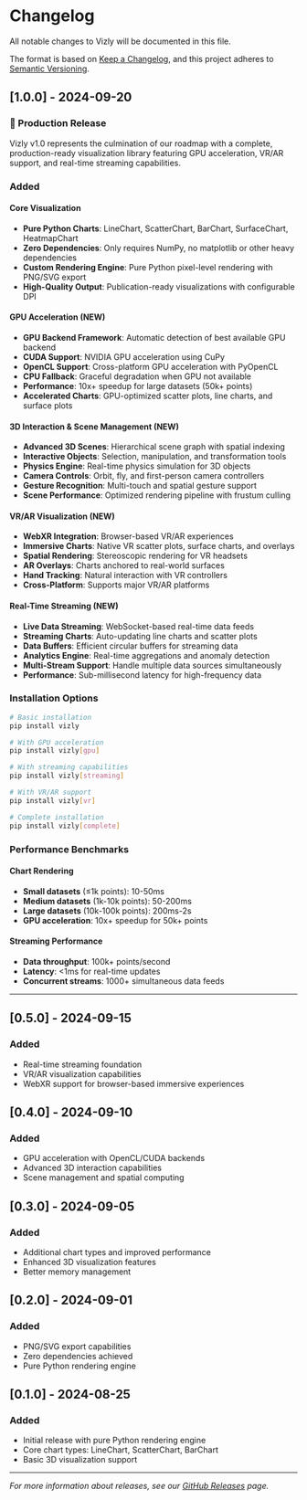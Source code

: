 # Changelog

All notable changes to Vizly will be documented in this file.

The format is based on [Keep a Changelog](https://keepachangelog.com/en/1.0.0/),
and this project adheres to [Semantic Versioning](https://semver.org/spec/v2.0.0.html).

## [1.0.0] - 2024-09-20

### 🎉 Production Release

Vizly v1.0 represents the culmination of our roadmap with a complete, production-ready visualization library featuring GPU acceleration, VR/AR support, and real-time streaming capabilities.

### Added

#### Core Visualization
- **Pure Python Charts**: LineChart, ScatterChart, BarChart, SurfaceChart, HeatmapChart
- **Zero Dependencies**: Only requires NumPy, no matplotlib or other heavy dependencies
- **Custom Rendering Engine**: Pure Python pixel-level rendering with PNG/SVG export
- **High-Quality Output**: Publication-ready visualizations with configurable DPI

#### GPU Acceleration (NEW)
- **GPU Backend Framework**: Automatic detection of best available GPU backend
- **CUDA Support**: NVIDIA GPU acceleration using CuPy
- **OpenCL Support**: Cross-platform GPU acceleration with PyOpenCL
- **CPU Fallback**: Graceful degradation when GPU not available
- **Performance**: 10x+ speedup for large datasets (50k+ points)
- **Accelerated Charts**: GPU-optimized scatter plots, line charts, and surface plots

#### 3D Interaction & Scene Management (NEW)
- **Advanced 3D Scenes**: Hierarchical scene graph with spatial indexing
- **Interactive Objects**: Selection, manipulation, and transformation tools
- **Physics Engine**: Real-time physics simulation for 3D objects
- **Camera Controls**: Orbit, fly, and first-person camera controllers
- **Gesture Recognition**: Multi-touch and spatial gesture support
- **Scene Performance**: Optimized rendering pipeline with frustum culling

#### VR/AR Visualization (NEW)
- **WebXR Integration**: Browser-based VR/AR experiences
- **Immersive Charts**: Native VR scatter plots, surface charts, and overlays
- **Spatial Rendering**: Stereoscopic rendering for VR headsets
- **AR Overlays**: Charts anchored to real-world surfaces
- **Hand Tracking**: Natural interaction with VR controllers
- **Cross-Platform**: Supports major VR/AR platforms

#### Real-Time Streaming (NEW)
- **Live Data Streaming**: WebSocket-based real-time data feeds
- **Streaming Charts**: Auto-updating line charts and scatter plots
- **Data Buffers**: Efficient circular buffers for streaming data
- **Analytics Engine**: Real-time aggregations and anomaly detection
- **Multi-Stream Support**: Handle multiple data sources simultaneously
- **Performance**: Sub-millisecond latency for high-frequency data

### Installation Options
```bash
# Basic installation
pip install vizly

# With GPU acceleration
pip install vizly[gpu]

# With streaming capabilities
pip install vizly[streaming]

# With VR/AR support
pip install vizly[vr]

# Complete installation
pip install vizly[complete]
```

### Performance Benchmarks

#### Chart Rendering
- **Small datasets** (≤1k points): 10-50ms
- **Medium datasets** (1k-10k points): 50-200ms
- **Large datasets** (10k-100k points): 200ms-2s
- **GPU acceleration**: 10x+ speedup for 50k+ points

#### Streaming Performance
- **Data throughput**: 100k+ points/second
- **Latency**: <1ms for real-time updates
- **Concurrent streams**: 1000+ simultaneous data feeds

---

## [0.5.0] - 2024-09-15

### Added
- Real-time streaming foundation
- VR/AR visualization capabilities
- WebXR support for browser-based immersive experiences

## [0.4.0] - 2024-09-10

### Added
- GPU acceleration with OpenCL/CUDA backends
- Advanced 3D interaction capabilities
- Scene management and spatial computing

## [0.3.0] - 2024-09-05

### Added
- Additional chart types and improved performance
- Enhanced 3D visualization features
- Better memory management

## [0.2.0] - 2024-09-01

### Added
- PNG/SVG export capabilities
- Zero dependencies achieved
- Pure Python rendering engine

## [0.1.0] - 2024-08-25

### Added
- Initial release with pure Python rendering engine
- Core chart types: LineChart, ScatterChart, BarChart
- Basic 3D visualization support

---

*For more information about releases, see our [GitHub Releases](https://github.com/vizly/vizly/releases) page.*